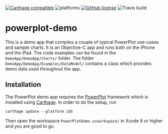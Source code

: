 [![Carthage compatible](https://img.shields.io/badge/Carthage-compatible-4BC51D.svg?style=flat)](https://github.com/Carthage/Carthage) ![platforms](https://img.shields.io/badge/platforms-iOS-lightgrey.svg) [![GitHub license](https://img.shields.io/badge/license-MIT-lightgrey.svg)](https://raw.githubusercontent.com/nua-schroers/powerplot/master/LICENSE) ![Travis build](https://travis-ci.org/nua-schroers/powerplot-demo.svg?=master)

# powerplot-demo

This is a demo app that compiles a couple of typical PowerPlot
use-cases and sample charts. It is an Objective-C app and runs both on
the iPhone and the iPad. The code examples can be found in the
`DemoApp/DemoApp/Charts/` folder. The folder
`DemoApp/DemoApp/Examples/DataModel/` contains a class which provides
demo data used throughout the app.

## Installation

The PowerPlot demo app requires the
[PowerPlot](https://github.com/nua-schroers/powerplot) framework
which is installed using
[Carthage](https://github.com/Carthage/Carthage). In order to do the
setup, run

```shell
carthage update --platform iOS
```

Then open the workspace `PowerPlotDemo.xcworkspace/` in Xcode 8 or
higher and you are good to go.

